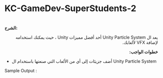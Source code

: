 # KC-GameDev-SuperStudents-2

# <p dir="rtl">
<strong>الشرح: </strong></p>


<p dir="rtl">
يعد ال Unity Particle System أحد أفضل مميزات Unity ، حيث يمكنك استخدامه لإضافة VFX لألعابك.</p>


<p dir="rtl">
<strong>خطوات الواجب: </strong></p>




* أضف جزيئات إلى أي من الألعاب التي  صنعتها باستخدام ال Unity Particle System

Sample Output : 

<p align = "center">
<img alt="" src="https://user-images.githubusercontent.com/61245162/173617466-b1e32a03-a638-4830-bf9b-c3c05f52f1f6.gif">
</p>
